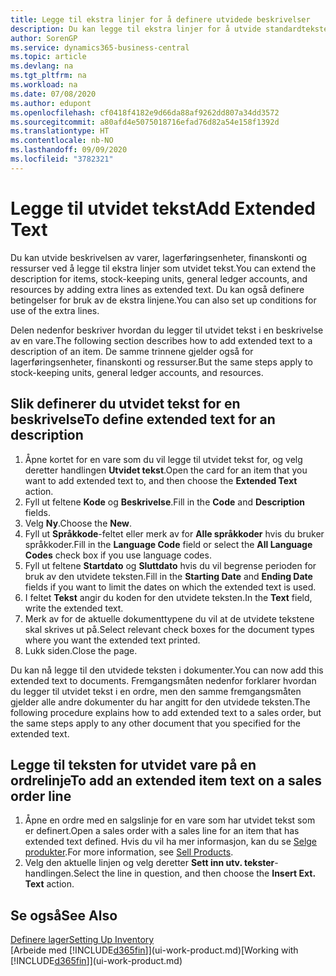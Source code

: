 ```yaml
---
title: Legge til ekstra linjer for å definere utvidede beskrivelser
description: Du kan legge til ekstra linjer for å utvide standardteksten som beskriver en vare, en finanskonto og andre data.
author: SorenGP
ms.service: dynamics365-business-central
ms.topic: article
ms.devlang: na
ms.tgt_pltfrm: na
ms.workload: na
ms.date: 07/08/2020
ms.author: edupont
ms.openlocfilehash: cf0418f4182e9d66da88af9262dd807a34dd3572
ms.sourcegitcommit: a80afd4e5075018716efad76d82a54e158f1392d
ms.translationtype: HT
ms.contentlocale: nb-NO
ms.lasthandoff: 09/09/2020
ms.locfileid: "3782321"
---
```

# <a name="add-extended-text"></a><span data-ttu-id="31845-103">Legge til utvidet tekst</span><span class="sxs-lookup"><span data-stu-id="31845-103">Add Extended Text</span></span>

<span data-ttu-id="31845-104">Du kan utvide beskrivelsen av varer, lagerføringsenheter, finanskonti og ressurser ved å legge til ekstra linjer som utvidet tekst.</span><span class="sxs-lookup"><span data-stu-id="31845-104">You can extend the description for items, stock-keeping units, general ledger accounts, and resources by adding extra lines as extended text.</span></span> <span data-ttu-id="31845-105">Du kan også definere betingelser for bruk av de ekstra linjene.</span><span class="sxs-lookup"><span data-stu-id="31845-105">You can also set up conditions for use of the extra lines.</span></span>  

<span data-ttu-id="31845-106">Delen nedenfor beskriver hvordan du legger til utvidet tekst i en beskrivelse av en vare.</span><span class="sxs-lookup"><span data-stu-id="31845-106">The following section describes how to add extended text to a description of an item.</span></span> <span data-ttu-id="31845-107">De samme trinnene gjelder også for lagerføringsenheter, finanskonti og ressurser.</span><span class="sxs-lookup"><span data-stu-id="31845-107">But the same steps apply to stock-keeping units, general ledger accounts, and resources.</span></span>  

## <a name="to-define-extended-text-for-an-description"></a><span data-ttu-id="31845-108">Slik definerer du utvidet tekst for en beskrivelse</span><span class="sxs-lookup"><span data-stu-id="31845-108">To define extended text for an description</span></span>

1. <span data-ttu-id="31845-109">Åpne kortet for en vare som du vil legge til utvidet tekst for, og velg deretter handlingen **Utvidet tekst**.</span><span class="sxs-lookup"><span data-stu-id="31845-109">Open the card for an item that you want to add extended text to, and then choose the **Extended Text** action.</span></span>
2. <span data-ttu-id="31845-110">Fyll ut feltene **Kode** og **Beskrivelse**.</span><span class="sxs-lookup"><span data-stu-id="31845-110">Fill in the **Code** and **Description** fields.</span></span>
3. <span data-ttu-id="31845-111">Velg **Ny**.</span><span class="sxs-lookup"><span data-stu-id="31845-111">Choose the **New**.</span></span>
4. <span data-ttu-id="31845-112">Fyll ut **Språkkode**-feltet eller merk av for **Alle språkkoder** hvis du bruker språkkoder.</span><span class="sxs-lookup"><span data-stu-id="31845-112">Fill in the **Language Code** field or select the **All Language Codes** check box if you use language codes.</span></span>
5. <span data-ttu-id="31845-113">Fyll ut feltene **Startdato** og **Sluttdato** hvis du vil begrense perioden for bruk av den utvidete teksten.</span><span class="sxs-lookup"><span data-stu-id="31845-113">Fill in the **Starting Date** and **Ending Date** fields if you want to limit the dates on which the extended text is used.</span></span>
6. <span data-ttu-id="31845-114">I feltet **Tekst** angir du koden for den utvidete teksten.</span><span class="sxs-lookup"><span data-stu-id="31845-114">In the **Text** field, write the extended text.</span></span>
7. <span data-ttu-id="31845-115">Merk av for de aktuelle dokumenttypene du vil at de utvidete tekstene skal skrives ut på.</span><span class="sxs-lookup"><span data-stu-id="31845-115">Select relevant check boxes for the document types where you want the extended text printed.</span></span>
8. <span data-ttu-id="31845-116">Lukk siden.</span><span class="sxs-lookup"><span data-stu-id="31845-116">Close the page.</span></span>

<span data-ttu-id="31845-117">Du kan nå legge til den utvidede teksten i dokumenter.</span><span class="sxs-lookup"><span data-stu-id="31845-117">You can now add this extended text to documents.</span></span> <span data-ttu-id="31845-118">Fremgangsmåten nedenfor forklarer hvordan du legger til utvidet tekst i en ordre, men den samme fremgangsmåten gjelder alle andre dokumenter du har angitt for den utvidede teksten.</span><span class="sxs-lookup"><span data-stu-id="31845-118">The following procedure explains how to add extended text to a sales order, but the same steps apply to any other document that you specified for the extended text.</span></span>  

## <a name="to-add-an-extended-item-text-on-a-sales-order-line"></a><span data-ttu-id="31845-119">Legge til teksten for utvidet vare på en ordrelinje</span><span class="sxs-lookup"><span data-stu-id="31845-119">To add an extended item text on a sales order line</span></span>

1. <span data-ttu-id="31845-120">Åpne en ordre med en salgslinje for en vare som har utvidet tekst som er definert.</span><span class="sxs-lookup"><span data-stu-id="31845-120">Open a sales order with a sales line for an item that has extended text defined.</span></span> <span data-ttu-id="31845-121">Hvis du vil ha mer informasjon, kan du se [Selge produkter](sales-how-sell-products.md).</span><span class="sxs-lookup"><span data-stu-id="31845-121">For more information, see [Sell Products](sales-how-sell-products.md).</span></span>
2. <span data-ttu-id="31845-122">Velg den aktuelle linjen og velg deretter **Sett inn utv. tekster**-handlingen.</span><span class="sxs-lookup"><span data-stu-id="31845-122">Select the line in question, and then choose the **Insert Ext. Text** action.</span></span>

## <a name="see-also"></a><span data-ttu-id="31845-123">Se også</span><span class="sxs-lookup"><span data-stu-id="31845-123">See Also</span></span>

[<span data-ttu-id="31845-124">Definere lager</span><span class="sxs-lookup"><span data-stu-id="31845-124">Setting Up Inventory</span></span>](inventory-setup-inventory.md)  
<span data-ttu-id="31845-125">[Arbeide med [!INCLUDE[d365fin](includes/d365fin_md.md)]](ui-work-product.md)</span><span class="sxs-lookup"><span data-stu-id="31845-125">[Working with [!INCLUDE[d365fin](includes/d365fin_md.md)]](ui-work-product.md)</span></span>
